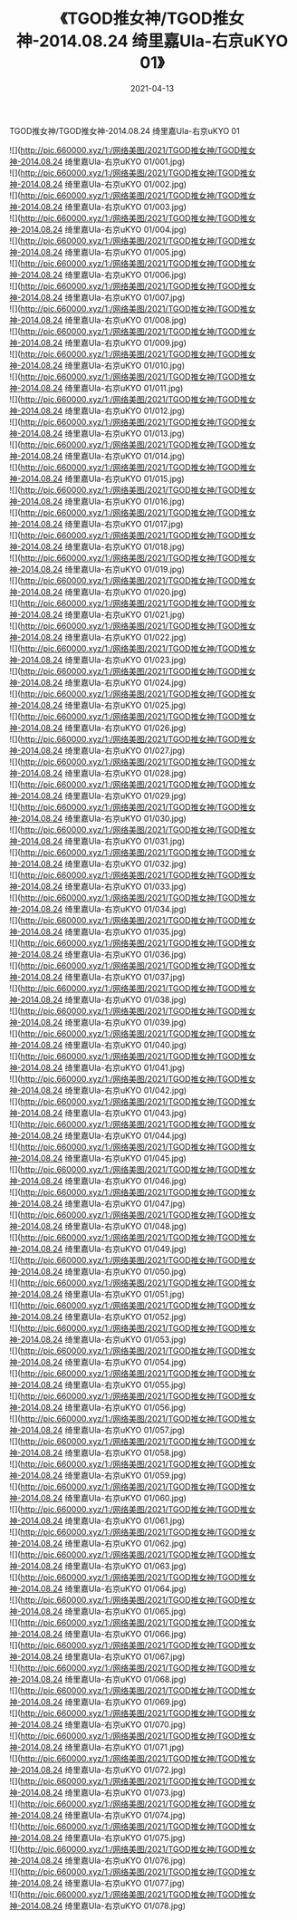 ﻿---
layout: post
title:  《TGOD推女神/TGOD推女神-2014.08.24 绮里嘉Ula-右京uKYO 01》
date:   2021-04-13
img: http://pic.660000.xyz/1:/网络美图/2021/TGOD推女神/TGOD推女神-2014.08.24 绮里嘉Ula-右京uKYO 01/000.jpg
categories: [美女, 清纯, 唯美]
---

TGOD推女神/TGOD推女神-2014.08.24 绮里嘉Ula-右京uKYO 01

 ![](http://pic.660000.xyz/1:/网络美图/2021/TGOD推女神/TGOD推女神-2014.08.24 绮里嘉Ula-右京uKYO 01/001.jpg) <br>![](http://pic.660000.xyz/1:/网络美图/2021/TGOD推女神/TGOD推女神-2014.08.24 绮里嘉Ula-右京uKYO 01/002.jpg) <br>![](http://pic.660000.xyz/1:/网络美图/2021/TGOD推女神/TGOD推女神-2014.08.24 绮里嘉Ula-右京uKYO 01/003.jpg) <br>![](http://pic.660000.xyz/1:/网络美图/2021/TGOD推女神/TGOD推女神-2014.08.24 绮里嘉Ula-右京uKYO 01/004.jpg) <br>![](http://pic.660000.xyz/1:/网络美图/2021/TGOD推女神/TGOD推女神-2014.08.24 绮里嘉Ula-右京uKYO 01/005.jpg) <br>![](http://pic.660000.xyz/1:/网络美图/2021/TGOD推女神/TGOD推女神-2014.08.24 绮里嘉Ula-右京uKYO 01/006.jpg) <br>![](http://pic.660000.xyz/1:/网络美图/2021/TGOD推女神/TGOD推女神-2014.08.24 绮里嘉Ula-右京uKYO 01/007.jpg) <br>![](http://pic.660000.xyz/1:/网络美图/2021/TGOD推女神/TGOD推女神-2014.08.24 绮里嘉Ula-右京uKYO 01/008.jpg) <br>![](http://pic.660000.xyz/1:/网络美图/2021/TGOD推女神/TGOD推女神-2014.08.24 绮里嘉Ula-右京uKYO 01/009.jpg) <br>![](http://pic.660000.xyz/1:/网络美图/2021/TGOD推女神/TGOD推女神-2014.08.24 绮里嘉Ula-右京uKYO 01/010.jpg) <br>![](http://pic.660000.xyz/1:/网络美图/2021/TGOD推女神/TGOD推女神-2014.08.24 绮里嘉Ula-右京uKYO 01/011.jpg) <br>![](http://pic.660000.xyz/1:/网络美图/2021/TGOD推女神/TGOD推女神-2014.08.24 绮里嘉Ula-右京uKYO 01/012.jpg) <br>![](http://pic.660000.xyz/1:/网络美图/2021/TGOD推女神/TGOD推女神-2014.08.24 绮里嘉Ula-右京uKYO 01/013.jpg) <br>![](http://pic.660000.xyz/1:/网络美图/2021/TGOD推女神/TGOD推女神-2014.08.24 绮里嘉Ula-右京uKYO 01/014.jpg) <br>![](http://pic.660000.xyz/1:/网络美图/2021/TGOD推女神/TGOD推女神-2014.08.24 绮里嘉Ula-右京uKYO 01/015.jpg) <br>![](http://pic.660000.xyz/1:/网络美图/2021/TGOD推女神/TGOD推女神-2014.08.24 绮里嘉Ula-右京uKYO 01/016.jpg) <br>![](http://pic.660000.xyz/1:/网络美图/2021/TGOD推女神/TGOD推女神-2014.08.24 绮里嘉Ula-右京uKYO 01/017.jpg) <br>![](http://pic.660000.xyz/1:/网络美图/2021/TGOD推女神/TGOD推女神-2014.08.24 绮里嘉Ula-右京uKYO 01/018.jpg) <br>![](http://pic.660000.xyz/1:/网络美图/2021/TGOD推女神/TGOD推女神-2014.08.24 绮里嘉Ula-右京uKYO 01/019.jpg) <br>![](http://pic.660000.xyz/1:/网络美图/2021/TGOD推女神/TGOD推女神-2014.08.24 绮里嘉Ula-右京uKYO 01/020.jpg) <br>![](http://pic.660000.xyz/1:/网络美图/2021/TGOD推女神/TGOD推女神-2014.08.24 绮里嘉Ula-右京uKYO 01/021.jpg) <br>![](http://pic.660000.xyz/1:/网络美图/2021/TGOD推女神/TGOD推女神-2014.08.24 绮里嘉Ula-右京uKYO 01/022.jpg) <br>![](http://pic.660000.xyz/1:/网络美图/2021/TGOD推女神/TGOD推女神-2014.08.24 绮里嘉Ula-右京uKYO 01/023.jpg) <br>![](http://pic.660000.xyz/1:/网络美图/2021/TGOD推女神/TGOD推女神-2014.08.24 绮里嘉Ula-右京uKYO 01/024.jpg) <br>![](http://pic.660000.xyz/1:/网络美图/2021/TGOD推女神/TGOD推女神-2014.08.24 绮里嘉Ula-右京uKYO 01/025.jpg) <br>![](http://pic.660000.xyz/1:/网络美图/2021/TGOD推女神/TGOD推女神-2014.08.24 绮里嘉Ula-右京uKYO 01/026.jpg) <br>![](http://pic.660000.xyz/1:/网络美图/2021/TGOD推女神/TGOD推女神-2014.08.24 绮里嘉Ula-右京uKYO 01/027.jpg) <br>![](http://pic.660000.xyz/1:/网络美图/2021/TGOD推女神/TGOD推女神-2014.08.24 绮里嘉Ula-右京uKYO 01/028.jpg) <br>![](http://pic.660000.xyz/1:/网络美图/2021/TGOD推女神/TGOD推女神-2014.08.24 绮里嘉Ula-右京uKYO 01/029.jpg) <br>![](http://pic.660000.xyz/1:/网络美图/2021/TGOD推女神/TGOD推女神-2014.08.24 绮里嘉Ula-右京uKYO 01/030.jpg) <br>![](http://pic.660000.xyz/1:/网络美图/2021/TGOD推女神/TGOD推女神-2014.08.24 绮里嘉Ula-右京uKYO 01/031.jpg) <br>![](http://pic.660000.xyz/1:/网络美图/2021/TGOD推女神/TGOD推女神-2014.08.24 绮里嘉Ula-右京uKYO 01/032.jpg) <br>![](http://pic.660000.xyz/1:/网络美图/2021/TGOD推女神/TGOD推女神-2014.08.24 绮里嘉Ula-右京uKYO 01/033.jpg) <br>![](http://pic.660000.xyz/1:/网络美图/2021/TGOD推女神/TGOD推女神-2014.08.24 绮里嘉Ula-右京uKYO 01/034.jpg) <br>![](http://pic.660000.xyz/1:/网络美图/2021/TGOD推女神/TGOD推女神-2014.08.24 绮里嘉Ula-右京uKYO 01/035.jpg) <br>![](http://pic.660000.xyz/1:/网络美图/2021/TGOD推女神/TGOD推女神-2014.08.24 绮里嘉Ula-右京uKYO 01/036.jpg) <br>![](http://pic.660000.xyz/1:/网络美图/2021/TGOD推女神/TGOD推女神-2014.08.24 绮里嘉Ula-右京uKYO 01/037.jpg) <br>![](http://pic.660000.xyz/1:/网络美图/2021/TGOD推女神/TGOD推女神-2014.08.24 绮里嘉Ula-右京uKYO 01/038.jpg) <br>![](http://pic.660000.xyz/1:/网络美图/2021/TGOD推女神/TGOD推女神-2014.08.24 绮里嘉Ula-右京uKYO 01/039.jpg) <br>![](http://pic.660000.xyz/1:/网络美图/2021/TGOD推女神/TGOD推女神-2014.08.24 绮里嘉Ula-右京uKYO 01/040.jpg) <br>![](http://pic.660000.xyz/1:/网络美图/2021/TGOD推女神/TGOD推女神-2014.08.24 绮里嘉Ula-右京uKYO 01/041.jpg) <br>![](http://pic.660000.xyz/1:/网络美图/2021/TGOD推女神/TGOD推女神-2014.08.24 绮里嘉Ula-右京uKYO 01/042.jpg) <br>![](http://pic.660000.xyz/1:/网络美图/2021/TGOD推女神/TGOD推女神-2014.08.24 绮里嘉Ula-右京uKYO 01/043.jpg) <br>![](http://pic.660000.xyz/1:/网络美图/2021/TGOD推女神/TGOD推女神-2014.08.24 绮里嘉Ula-右京uKYO 01/044.jpg) <br>![](http://pic.660000.xyz/1:/网络美图/2021/TGOD推女神/TGOD推女神-2014.08.24 绮里嘉Ula-右京uKYO 01/045.jpg) <br>![](http://pic.660000.xyz/1:/网络美图/2021/TGOD推女神/TGOD推女神-2014.08.24 绮里嘉Ula-右京uKYO 01/046.jpg) <br>![](http://pic.660000.xyz/1:/网络美图/2021/TGOD推女神/TGOD推女神-2014.08.24 绮里嘉Ula-右京uKYO 01/047.jpg) <br>![](http://pic.660000.xyz/1:/网络美图/2021/TGOD推女神/TGOD推女神-2014.08.24 绮里嘉Ula-右京uKYO 01/048.jpg) <br>![](http://pic.660000.xyz/1:/网络美图/2021/TGOD推女神/TGOD推女神-2014.08.24 绮里嘉Ula-右京uKYO 01/049.jpg) <br>![](http://pic.660000.xyz/1:/网络美图/2021/TGOD推女神/TGOD推女神-2014.08.24 绮里嘉Ula-右京uKYO 01/050.jpg) <br>![](http://pic.660000.xyz/1:/网络美图/2021/TGOD推女神/TGOD推女神-2014.08.24 绮里嘉Ula-右京uKYO 01/051.jpg) <br>![](http://pic.660000.xyz/1:/网络美图/2021/TGOD推女神/TGOD推女神-2014.08.24 绮里嘉Ula-右京uKYO 01/052.jpg) <br>![](http://pic.660000.xyz/1:/网络美图/2021/TGOD推女神/TGOD推女神-2014.08.24 绮里嘉Ula-右京uKYO 01/053.jpg) <br>![](http://pic.660000.xyz/1:/网络美图/2021/TGOD推女神/TGOD推女神-2014.08.24 绮里嘉Ula-右京uKYO 01/054.jpg) <br>![](http://pic.660000.xyz/1:/网络美图/2021/TGOD推女神/TGOD推女神-2014.08.24 绮里嘉Ula-右京uKYO 01/055.jpg) <br>![](http://pic.660000.xyz/1:/网络美图/2021/TGOD推女神/TGOD推女神-2014.08.24 绮里嘉Ula-右京uKYO 01/056.jpg) <br>![](http://pic.660000.xyz/1:/网络美图/2021/TGOD推女神/TGOD推女神-2014.08.24 绮里嘉Ula-右京uKYO 01/057.jpg) <br>![](http://pic.660000.xyz/1:/网络美图/2021/TGOD推女神/TGOD推女神-2014.08.24 绮里嘉Ula-右京uKYO 01/058.jpg) <br>![](http://pic.660000.xyz/1:/网络美图/2021/TGOD推女神/TGOD推女神-2014.08.24 绮里嘉Ula-右京uKYO 01/059.jpg) <br>![](http://pic.660000.xyz/1:/网络美图/2021/TGOD推女神/TGOD推女神-2014.08.24 绮里嘉Ula-右京uKYO 01/060.jpg) <br>![](http://pic.660000.xyz/1:/网络美图/2021/TGOD推女神/TGOD推女神-2014.08.24 绮里嘉Ula-右京uKYO 01/061.jpg) <br>![](http://pic.660000.xyz/1:/网络美图/2021/TGOD推女神/TGOD推女神-2014.08.24 绮里嘉Ula-右京uKYO 01/062.jpg) <br>![](http://pic.660000.xyz/1:/网络美图/2021/TGOD推女神/TGOD推女神-2014.08.24 绮里嘉Ula-右京uKYO 01/063.jpg) <br>![](http://pic.660000.xyz/1:/网络美图/2021/TGOD推女神/TGOD推女神-2014.08.24 绮里嘉Ula-右京uKYO 01/064.jpg) <br>![](http://pic.660000.xyz/1:/网络美图/2021/TGOD推女神/TGOD推女神-2014.08.24 绮里嘉Ula-右京uKYO 01/065.jpg) <br>![](http://pic.660000.xyz/1:/网络美图/2021/TGOD推女神/TGOD推女神-2014.08.24 绮里嘉Ula-右京uKYO 01/066.jpg) <br>![](http://pic.660000.xyz/1:/网络美图/2021/TGOD推女神/TGOD推女神-2014.08.24 绮里嘉Ula-右京uKYO 01/067.jpg) <br>![](http://pic.660000.xyz/1:/网络美图/2021/TGOD推女神/TGOD推女神-2014.08.24 绮里嘉Ula-右京uKYO 01/068.jpg) <br>![](http://pic.660000.xyz/1:/网络美图/2021/TGOD推女神/TGOD推女神-2014.08.24 绮里嘉Ula-右京uKYO 01/069.jpg) <br>![](http://pic.660000.xyz/1:/网络美图/2021/TGOD推女神/TGOD推女神-2014.08.24 绮里嘉Ula-右京uKYO 01/070.jpg) <br>![](http://pic.660000.xyz/1:/网络美图/2021/TGOD推女神/TGOD推女神-2014.08.24 绮里嘉Ula-右京uKYO 01/071.jpg) <br>![](http://pic.660000.xyz/1:/网络美图/2021/TGOD推女神/TGOD推女神-2014.08.24 绮里嘉Ula-右京uKYO 01/072.jpg) <br>![](http://pic.660000.xyz/1:/网络美图/2021/TGOD推女神/TGOD推女神-2014.08.24 绮里嘉Ula-右京uKYO 01/073.jpg) <br>![](http://pic.660000.xyz/1:/网络美图/2021/TGOD推女神/TGOD推女神-2014.08.24 绮里嘉Ula-右京uKYO 01/074.jpg) <br>![](http://pic.660000.xyz/1:/网络美图/2021/TGOD推女神/TGOD推女神-2014.08.24 绮里嘉Ula-右京uKYO 01/075.jpg) <br>![](http://pic.660000.xyz/1:/网络美图/2021/TGOD推女神/TGOD推女神-2014.08.24 绮里嘉Ula-右京uKYO 01/076.jpg) <br>![](http://pic.660000.xyz/1:/网络美图/2021/TGOD推女神/TGOD推女神-2014.08.24 绮里嘉Ula-右京uKYO 01/077.jpg) <br>![](http://pic.660000.xyz/1:/网络美图/2021/TGOD推女神/TGOD推女神-2014.08.24 绮里嘉Ula-右京uKYO 01/078.jpg) <br>